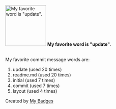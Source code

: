 <img src="https://github.com/my-badges/my-badges/blob/master/src/all-badges/favorite-word/favorite-word.png?raw=true" alt="My favorite word is &quot;update&quot;." title="My favorite word is &quot;update&quot;." width="128">
<strong>My favorite word is &quot;update&quot;.</strong>
<br><br>

My favorite commit message words are:

1. update (used 20 times)
2. readme.md (used 20 times)
3. initial (used 7 times)
4. commit (used 7 times)
5. layout (used 4 times)


Created by <a href="https://github.com/my-badges/my-badges">My Badges</a>